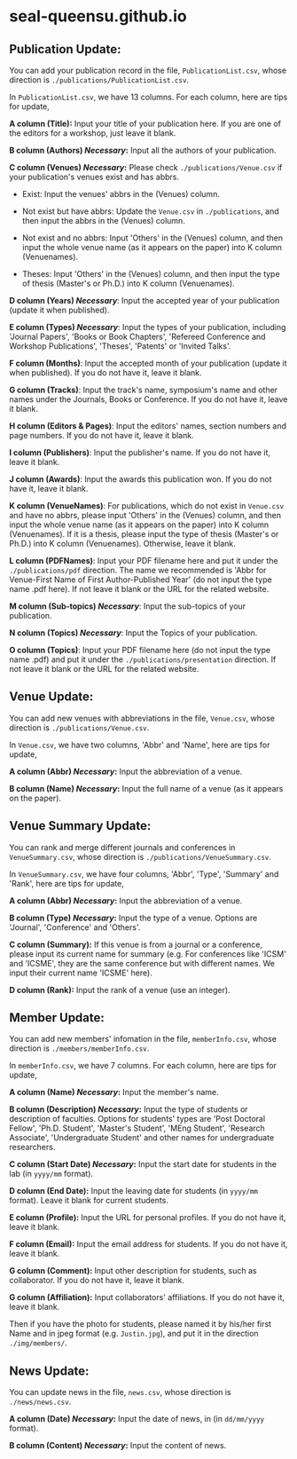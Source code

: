 # seal-queensu.github.io

## Publication Update:
You can add your publication record in the file, `PublicationList.csv`, whose direction is `./publications/PublicationList.csv`. 

In `PublicationList.csv`, we have 13 columns. For each column, here are tips for update,

**A column (Title):** Input your title of your publication here. If you are one of the editors for a workshop, just leave it blank.

**B column (Authors) *Necessary*:** Input all the authors of your publication.

**C column (Venues) *Necessary*:** Please check `./publications/Venue.csv` if your publication's venues exist and has abbrs.

- Exist: Input the venues' abbrs in the (Venues) column.

- Not exist but have abbrs: Update the `Venue.csv` in `./publications`, and then input the abbrs in the (Venues) column.

- Not exist and no abbrs: Input 'Others' in the (Venues) column, and then input the whole venue name (as it appears on the paper) into K column (Venuenames).

- Theses: Input 'Others' in the (Venues) column, and then input the type of thesis (Master's or Ph.D.) into K column (Venuenames).

**D column (Years) *Necessary***: Input the accepted year of your publication (update it when published).

**E column (Types) *Necessary***: Input the types of your publication, including 'Journal Papers', 'Books or Book Chapters', 'Refereed Conference and Workshop Publications', 'Theses', 'Patents' or 'Invited Talks'.

**F column (Months)**: Input the accepted month of your publication (update it when published). If you do not have it, leave it blank.

**G column (Tracks)**: Input the track's name, symposium's name and other names under the Journals, Books or Conference. If you do not have it, leave it blank.

**H column (Editors & Pages)**: Input the editors' names, section numbers and page numbers. If you do not have it, leave it blank.

**I column (Publishers)**: Input the publisher's name. If you do not have it, leave it blank.

**J column (Awards)**: Input the awards this publication won. If you do not have it, leave it blank.

**K column (VenueNames)**: For publications, which do not exist in `Venue.csv` and have no abbrs, please input 'Others' in the (Venues) column, and then input the whole venue name (as it appears on the paper) into K column (Venuenames). If it is a thesis, please input the type of thesis (Master's or Ph.D.) into K column (Venuenames).
Otherwise, leave it blank.

**L column (PDFNames)**: Input your PDF filename here and put it under the `./publications/pdf` direction. The name we recommended is 'Abbr for Venue-First Name of First Author-Published Year' (do not input the type name .pdf here). If not leave it blank or the URL for the related website.

**M column (Sub-topics) *Necessary***: Input the sub-topics of your publication. 

**N column (Topics) *Necessary***: Input the Topics of your publication.

**O column (Topics)**: Input your PDF filename here (do not input the type name .pdf) and put it under the `./publications/presentation` direction. If not leave it blank or the URL for the related website.

## Venue Update:
You can add new venues with abbreviations in the file, `Venue.csv`, whose direction is `./publications/Venue.csv`. 

In `Venue.csv`, we have two columns, 'Abbr' and 'Name', here are tips for update,

**A column (Abbr) *Necessary*:** Input the abbreviation of a venue.

**B column (Name) *Necessary*:** Input the full name of a venue (as it appears on the paper).

## Venue Summary Update:
You can rank and merge different journals and conferences in `VenueSummary.csv`, whose direction is `./publications/VenueSummary.csv`.

In `VenueSummary.csv`, we have four columns, 'Abbr', 'Type', 'Summary' and 'Rank', here are tips for update,

**A column (Abbr) *Necessary*:** Input the abbreviation of a venue.

**B column (Type) *Necessary*:** Input the type of a venue. Options are 'Journal', 'Conference' and 'Others'.

**C column (Summary):** If this venue is from a journal or a conference, please input its current name for summary (e.g. For conferences like 'ICSM' and 'ICSME', they are the same conference but with different names. We input their current name 'ICSME' here).

**D column (Rank):** Input the rank of a venue (use an integer).

## Member Update:
You can add new members' infomation in the file, `memberInfo.csv`, whose direction is `./members/memberInfo.csv`.

In `memberInfo.csv`, we have 7 columns. For each column, here are tips for update,

**A column (Name) *Necessary*:** Input the member's name.

**B column (Description) *Necessary*:** Input the type of students or description of faculties. Options for students' types are 'Post Doctoral Fellow', 'Ph.D. Student', 'Master's Student', 'MEng Student', 'Research Associate', 'Undergraduate Student' and other names for undergraduate researchers.

**C column (Start Date) *Necessary*:** Input the start date for students in the lab (in `yyyy/mm` format).

**D column (End Date):** Input the leaving date for students (in `yyyy/mm` format). Leave it blank for current students.

**E column (Profile):** Input the URL for personal profiles. If you do not have it, leave it blank.

**F column (Email):** Input the email address for students. If you do not have it, leave it blank.

**G column (Comment):** Input other description for students, such as collaborator. If you do not have it, leave it blank.

**G column (Affiliation):** Input collaborators' affiliations. If you do not have it, leave it blank.

Then if you have the photo for students, please named it by his/her first Name and in jpeg format (e.g. `Justin.jpg`), and put it in the direction `./img/members/`.

## News Update:
You can update news in the file, `news.csv`, whose direction is `./news/news.csv`.

**A column (Date) *Necessary*:** Input the date of news, in (in `dd/mm/yyyy` format).

**B column (Content) *Necessary*:** Input the content of news.
